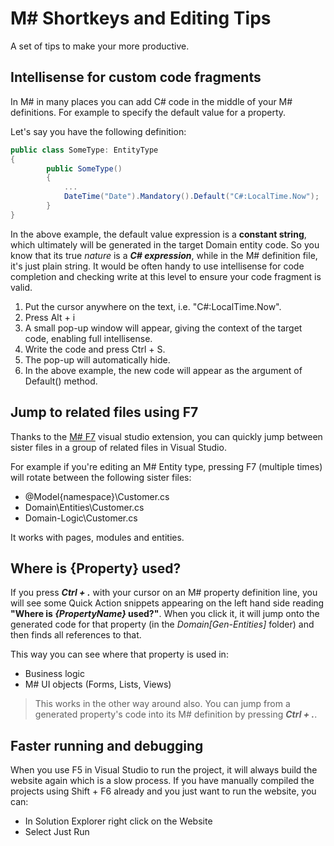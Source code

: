# M# Shortkeys and Editing Tips
A set of tips to make your more productive.

## Intellisense for custom code fragments
In M# in many places you can add C# code in the middle of your M# definitions. For example to specify the default value for a property.

Let's say you have the following definition:
```csharp
public class SomeType: EntityType
{
        public SomeType()
        {
            ...
            DateTime("Date").Mandatory().Default("C#:LocalTime.Now");
        }
}
```
In the above example, the default value expression is a **constant string**, which ultimately will be generated in the target Domain entity code. So you know that its true *nature* is a ***C# expression***, while in the M# definition file, it's just plain string. It would be often handy to use intellisense for code completion and checking write at this level to ensure your code fragment is valid.


1. Put the cursor anywhere on the text, i.e. "C#:LocalTime.Now".
2. Press Alt + i
3. A small pop-up window will appear, giving the context of the target code, enabling full intellisense.
4. Write the code and press Ctrl + S.
5. The pop-up will automatically hide.
6. In the above example, the new code will appear as the argument of Default() method.

## Jump to related files using F7
Thanks to the [M# F7](https://marketplace.visualstudio.com/items?itemName=Paymon.SmartF7) visual studio extension, you can quickly jump between sister files in a group of related files in Visual Studio.

For example if you're editing an M# Entity type, pressing F7 (multiple times) will rotate between the following sister files:
- @Model{namespace}\Customer.cs
- Domain\Entities\Customer.cs
- Domain-Logic\Customer.cs

It works with pages, modules and entities.

## Where is {Property} used?
If you press ***Ctrl + .*** with your cursor on an M# property definition line, you will see some Quick Action snippets appearing on the left hand side reading **"Where is *{PropertyName}* used?"**.
When you click it, it will jump onto the generated code for that property (in the *Domain\[Gen-Entities]* folder) and then finds all references to that.

This way you can see where that property is used in:
- Business logic
- M# UI objects (Forms, Lists, Views)

> This works in the other way around also. You can jump from a generated property's code into its M# definition by pressing ***Ctrl + .***.

## Faster running and debugging
When you use F5 in Visual Studio to run the project, it will always build the website again which is a slow process. If you have manually compiled the projects using Shift + F6 already and you just want to run the website, you can:
- In Solution Explorer right click on the Website
- Select Just Run
